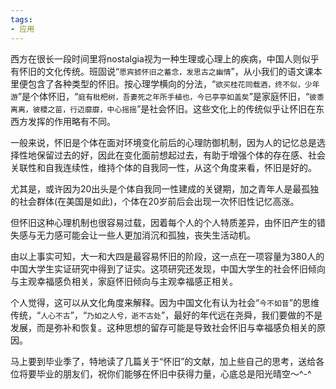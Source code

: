 ```yaml
---
tags:
- 应用
---
```

西方在很长一段时间里将nostalgia视为一种生理或心理上的疾病，中国人则似乎有怀旧的文化传统。班固说“`愿宾摅怀旧之蓄念，发思古之幽情`”，从小我们的语文课本里便包含了各种类型的怀旧。按心理学横向的分法，“`欲买桂花同载酒，终不似，少年游`”是个体怀旧，“`庭有枇杷树，吾妻死之年所手植也，今已亭亭如盖矣`”是家庭怀旧，“`彼黍离离，彼稷之苗，行迈靡靡，中心摇摇`”是社会怀旧。这些文化上的传统似乎让怀旧在东西方发挥的作用略有不同。

一般来说，怀旧是个体在面对环境变化前后的心理防御机制，因为人的记忆总是选择性地保留过去的好，因此在变化面前想起过去，有助于增强个体的存在感、社会关联性和自我连续性，维持个体的自我同一性，从这个角度来看，怀旧是好的。

尤其是，或许因为20出头是个体自我同一性建成的关键期，加之青年人是最孤独的社会群体(在美国是如此)，个体在20岁前后会出现一次怀旧性记忆高涨。

但怀旧这种心理机制也很容易过载，因着每个人的个人特质差异，由怀旧产生的错失感与无力感可能会让一些人更加消沉和孤独，丧失生活动机。

由以上事实可知，大一和大四是最容易怀旧的阶段，这一点在一项容量为380人的中国大学生实证研究中得到了证实。这项研究还发现，中国大学生的社会怀旧倾向与主观幸福感负相关，家庭怀旧倾向与主观幸福感正相关。

个人觉得，这可以从文化角度来解释。因为中国文化有认为社会“`今不如昔`”的思维传统，“`人心不古`”，“`乃如之人兮，逝不古处`”，最好的年代远在尧舜，我们要做的不是发展，而是弥补和恢复。这种思想的留存可能是导致社会怀旧与幸福感负相关的原因。

马上要到毕业季了，特地读了几篇关于“怀旧”的文献，加上些自己的思考，送给各位将要毕业的朋友们，祝你们能够在怀旧中获得力量，心底总是阳光晴空～^-^